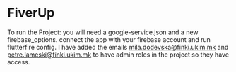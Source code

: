 # FiverUp
To run the Project: you will need a google-service.json and a new firebase_options. connect the app with your firebase account and run flutterfire config.
I have added the emails mila.dodevska@finki.ukim.mk and petre.lameski@finki.ukim.mk to have admin roles in the project so they have access.
